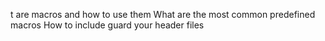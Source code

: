 t are macros and how to use them
What are the most common predefined macros
How to include guard your header files
